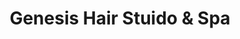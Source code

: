 ---
title: "Genesis Hair Stuido & Spa"
url: /sun-valley/genesis-hair-stuido-and-spa/
shop: hairdresser
---